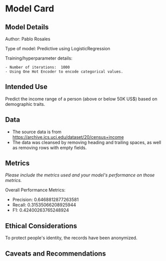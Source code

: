 # Model Card

## Model Details

Author: Pablo Rosales

Type of model:  Predictive using LogisticRegression

Training/hyperparameter details:

    - Number of iterations:  1000
    - Using One Hot Encoder to encode categorical values.


## Intended Use

Predict the income range of a person (above or below 50K US$) based on demographic traits.

## Data

- The source data is from https://archive.ics.uci.edu/dataset/20/census+income
- The data was cleansed by removing heading and trailing spaces, as well as removing rows with empty fields.

## Metrics
_Please include the metrics used and your model's performance on those metrics._

Overall Performance Metrics:

- Precision:  0.6468812877263581
- Recall:  0.31535066208925944
- F1:  0.42400263765248924

## Ethical Considerations

To protect people's identity, the records have been anonymized.

## Caveats and Recommendations

